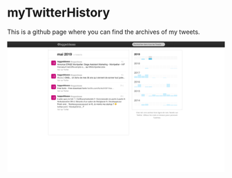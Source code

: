 # myTwitterHistory

This is a github page where you can find the archives of my tweets.

<!-- image -->
<a href="" target="_blank">
  <img src="images/twt.png" />
</a>
